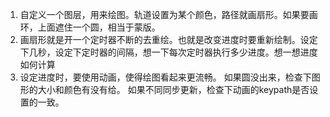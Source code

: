 1. 自定义一个图层，用来绘图。轨道设置为某个颜色，路径就画扇形。如果要画环，上面遮住一个圆，相当于蒙版。
2. 画扇形就是开一个定时器不断的去重绘。也就是改变进度时要重新绘制。设定下几秒，设定下定时器的间隔，想一下每次定时器执行多少进度。想一想进度如何计算
3. 设定进度时，要使用动画，使得绘图看起来更流畅。
如果圆没出来，检查下图形的大小和颜色有没有给。
如果不同同步更新，检查下动画的keypath是否设置的一致。
